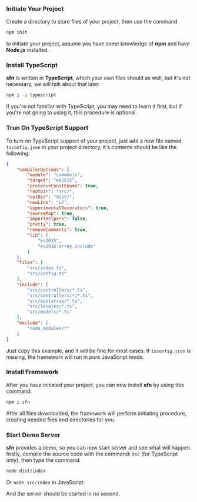 ### Initiate Your Project

Create a directory to store files of your project, then use the command

```sh
npm init
```

to initiate your project, assume you have some knowledge of **npm** and have 
**Node.js** installed.

### Install TypeScript

**sfn** is written in **TypeScript**, which your own files should as well, 
but it's not necessary, we will talk about that later.

```sh
npm i -g typescript
```

If you're not familiar with TypeScript, you may need to learn it first, but 
if you're not going to using it, this procedure is optional.

### Trun On TypeScript Support

To turn on TypeScript support of your project, just add a new file named 
`tsconfig.json` in your project directory, it's contents should be like the 
following:

```json
{
    "compilerOptions": {
        "module": "commonjs",
        "target": "es2015",
        "preserveConstEnums": true,
        "rootDir": "src/",
        "outDir": "dist/",
        "newLine": "LF",
        "experimentalDecorators": true,
        "sourceMap": true,
        "importHelpers": false,
        "pretty": true,
        "removeComments": true,
        "lib": [
            "es2015",
            "es2016.array.include"
        ]
    },
    "files": [
        "src/index.ts",
        "src/config.ts"
    ],
    "include": [
        "src/controllers/*.ts",
        "src/controllers/*/*.ts",
        "src/bootstrap/*.ts",
        "src/locales/*.ts",
        "src/models/*.ts"
    ],
    "exclude": [
        "node_modules/*"
    ]
}
```

Just copy this example, and it will be fine for most cases. If `tsconfig.json`
is missing, the framework will run in pure JavaScript mode.

### Install Framework

After you have initiated your project, you can now install **sfn** by using 
this command.

```sh
npm i sfn
```

After all files downloaded, the framework will perform initiating procedure, 
creating needed files and directories for you.

### Start Demo Server

**sfn** provides a demo, so you can now start server and see what will happen.
firstly, compile the source code with the command: `tsc` (for TypeScript only), 
then type the command:

```sh
node dist/index
```

Or `node src/index` in JavaScript.

And the server should be started in no second.